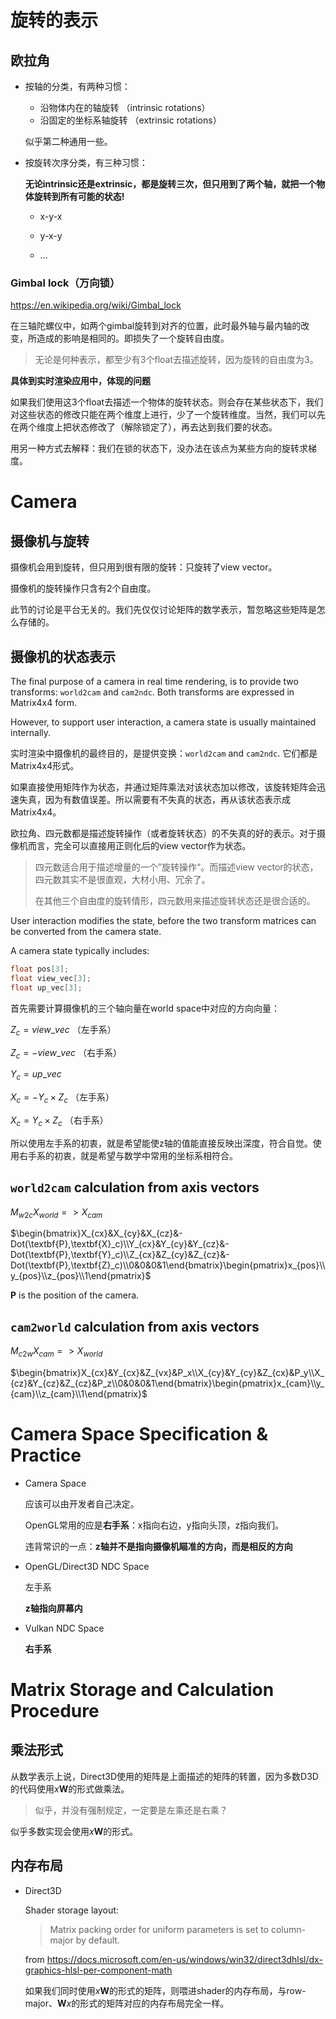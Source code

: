 

# 旋转的表示

## 欧拉角

- 按轴的分类，有两种习惯：
  - 沿物体内在的轴旋转 （intrinsic rotations）
  - 沿固定的坐标系轴旋转 （extrinsic rotations）

  似乎第二种通用一些。

- 按旋转次序分类，有三种习惯：

  **无论intrinsic还是extrinsic，都是旋转三次，但只用到了两个轴，就把一个物体旋转到所有可能的状态!**

  - x-y-x

  - y-x-y

  - ...

    

### Gimbal lock（万向锁）

https://en.wikipedia.org/wiki/Gimbal_lock

在三轴陀螺仪中，如两个gimbal旋转到对齐的位置，此时最外轴与最内轴的改变，所造成的影响是相同的。即损失了一个旋转自由度。

> 无论是何种表示，都至少有3个float去描述旋转，因为旋转的自由度为3。

**具体到实时渲染应用中，体现的问题**

如果我们使用这3个float去描述一个物体的旋转状态。则会存在某些状态下，我们对这些状态的修改只能在两个维度上进行，少了一个旋转维度。当然，我们可以先在两个维度上把状态修改了（解除锁定了），再去达到我们要的状态。

用另一种方式去解释：我们在锁的状态下，没办法在该点为某些方向的旋转求梯度。



# Camera

## 摄像机与旋转

摄像机会用到旋转，但只用到很有限的旋转：只旋转了view vector。

摄像机的旋转操作只含有2个自由度。

此节的讨论是平台无关的。我们先仅仅讨论矩阵的数学表示，暂忽略这些矩阵是怎么存储的。

##  摄像机的状态表示

The final purpose of a camera in real time rendering, is to provide two transforms: `world2cam` and `cam2ndc`. Both transforms are expressed in Matrix4x4 form.

However, to support user interaction, a camera state is usually maintained internally. 

实时渲染中摄像机的最终目的，是提供变换：`world2cam` and `cam2ndc`. 它们都是Matrix4x4形式。

如果直接使用矩阵作为状态，并通过矩阵乘法对该状态加以修改，该旋转矩阵会迅速失真，因为有数值误差。所以需要有不失真的状态，再从该状态表示成Matrix4x4。

欧拉角、四元数都是描述旋转操作（或者旋转状态）的不失真的好的表示。对于摄像机而言，完全可以直接用正则化后的view vector作为状态。

> 四元数适合用于描述增量的一个”旋转操作“。而描述view vector的状态，四元数其实不是很直观，大材小用、冗余了。
>
> 在其他三个自由度的旋转情形，四元数用来描述旋转状态还是很合适的。

User interaction modifies the state, before the two transform matrices can be converted from the camera state.

A camera state typically includes:

```c++
float pos[3];
float view_vec[3];
float up_vec[3];
```

首先需要计算摄像机的三个轴向量在world space中对应的方向向量：

$Z_c=view\_vec$ （左手系）

$Z_c=-view\_vec$ （右手系）

$Y_c=up\_vec$

$X_c=-Y_c \times Z_c$ （左手系）

$X_c=Y_c\times Z_c$ （右手系）

所以使用左手系的初衷，就是希望能使z轴的值能直接反映出深度，符合自觉。使用右手系的初衷，就是希望与数学中常用的坐标系相符合。

## `world2cam` calculation from axis vectors

$M_{w2c}X_{world}=>X_{cam}$

$\begin{bmatrix}X_{cx}&X_{cy}&X_{cz}&-Dot(\textbf{P},\textbf{X}_c)\\Y_{cx}&Y_{cy}&Y_{cz}&-Dot(\textbf{P},\textbf{Y}_c)\\Z_{cx}&Z_{cy}&Z_{cz}&-Dot(\textbf{P},\textbf{Z}_c)\\0&0&0&1\end{bmatrix}\begin{pmatrix}x_{pos}\\y_{pos}\\z_{pos}\\1\end{pmatrix}$

$\textbf{P}$ is the position of  the camera.

## `cam2world` calculation from axis vectors

$M_{c2w}X_{cam}=>X_{world}$

$\begin{bmatrix}X_{cx}&Y_{cx}&Z_{vx}&P_x\\X_{cy}&Y_{cy}&Z_{cx}&P_y\\X_{cz}&Y_{cz}&Z_{cz}&P_z\\0&0&0&1\end{bmatrix}\begin{pmatrix}x_{cam}\\y_{cam}\\z_{cam}\\1\end{pmatrix}$



# Camera Space Specification & Practice

- Camera Space

  应该可以由开发者自己决定。

  OpenGL常用的应是**右手系**：x指向右边，y指向头顶，z指向我们。

  违背常识的一点：**z轴并不是指向摄像机瞄准的方向，而是相反的方向**

- OpenGL/Direct3D NDC Space

  左手系

  **z轴指向屏幕内**

- Vulkan NDC Space

  **右手系**

# Matrix Storage and Calculation Procedure

## 乘法形式

从数学表示上说，Direct3D使用的矩阵是上面描述的矩阵的转置，因为多数D3D的代码使用$x\textbf{W}$的形式做乘法。

> 似乎，并没有强制规定，一定要是左乘还是右乘？

似乎多数实现会使用$x\textbf{W}$的形式。

## 内存布局

- Direct3D

  Shader storage layout:

  > Matrix packing order for uniform parameters is set to column-major by default.

  from https://docs.microsoft.com/en-us/windows/win32/direct3dhlsl/dx-graphics-hlsl-per-component-math

  如果我们同时使用$x\textbf{W}$的形式的矩阵，则喂进shader的内存布局，与row-major、$\textbf{W}x$的形式的矩阵对应的内存布局完全一样。
